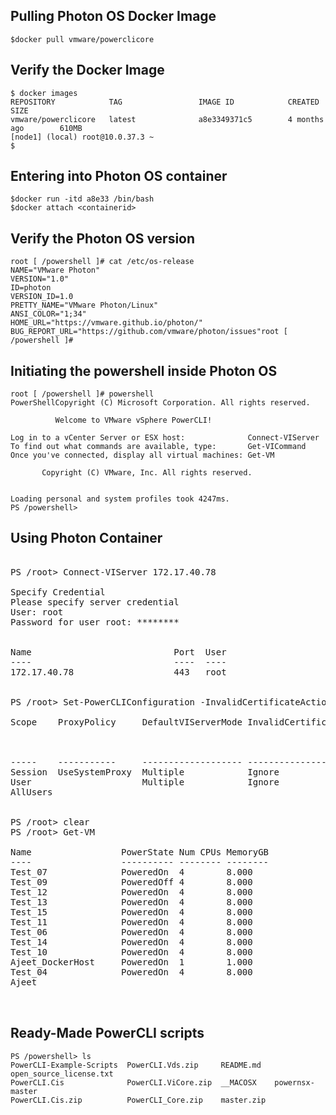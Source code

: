 
## Pulling Photon OS Docker Image

```
$docker pull vmware/powerclicore
```

## Verify the Docker Image

```
$ docker images
REPOSITORY            TAG                 IMAGE ID            CREATED             SIZE
vmware/powerclicore   latest              a8e3349371c5        4 months ago        610MB
[node1] (local) root@10.0.37.3 ~
$
```

## Entering into Photon OS container

```
$docker run -itd a8e33 /bin/bash
$docker attach <containerid>
```



## Verify the Photon OS version

```
root [ /powershell ]# cat /etc/os-release
NAME="VMware Photon"
VERSION="1.0"
ID=photon
VERSION_ID=1.0
PRETTY_NAME="VMware Photon/Linux"
ANSI_COLOR="1;34"
HOME_URL="https://vmware.github.io/photon/"
BUG_REPORT_URL="https://github.com/vmware/photon/issues"root [ /powershell ]#

```

## Initiating the powershell inside Photon OS

```
root [ /powershell ]# powershell
PowerShellCopyright (C) Microsoft Corporation. All rights reserved.

          Welcome to VMware vSphere PowerCLI!

Log in to a vCenter Server or ESX host:              Connect-VIServer
To find out what commands are available, type:       Get-VICommand
Once you've connected, display all virtual machines: Get-VM

       Copyright (C) VMware, Inc. All rights reserved.


Loading personal and system profiles took 4247ms.
PS /powershell>
```

## Using Photon Container
<pre>

PS /root> Connect-VIServer 172.17.40.78

Specify Credential
Please specify server credential
User: root
Password for user root: ********


Name                           Port  User
----                           ----  ----
172.17.40.78                   443   root


PS /root> Set-PowerCLIConfiguration -InvalidCertificateAction ignore -confirm:$false

Scope    ProxyPolicy     DefaultVIServerMode InvalidCertificateAction  Display
                                                                       Depreca
                                                                       tionWar
                                                                       nings
-----    -----------     ------------------- ------------------------  -------
Session  UseSystemProxy  Multiple            Ignore                    True
User                     Multiple            Ignore
AllUsers


PS /root> clear
PS /root> Get-VM

Name                 PowerState Num CPUs MemoryGB
----                 ---------- -------- --------
Test_07              PoweredOn  4        8.000
Test_09              PoweredOff 4        8.000
Test_12              PoweredOn  4        8.000
Test_13              PoweredOn  4        8.000
Test_15              PoweredOn  4        8.000
Test_11              PoweredOn  4        8.000
Test_06              PoweredOn  4        8.000
Test_14              PoweredOn  4        8.000
Test_10              PoweredOn  4        8.000
Ajeet_DockerHost     PoweredOn  1        1.000
Test_04              PoweredOn  4        8.000
Ajeet


</pre>

## Ready-Made PowerCLI scripts

```
PS /powershell> ls
PowerCLI-Example-Scripts  PowerCLI.Vds.zip     README.md   open_source_license.txt
PowerCLI.Cis              PowerCLI.ViCore.zip  __MACOSX    powernsx-master
PowerCLI.Cis.zip          PowerCLI_Core.zip    master.zip
```


